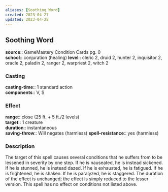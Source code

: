 ```yaml
---
aliases: [Soothing Word]
created: 2023-04-27
updated: 2023-04-28
---
```


## Soothing Word

**source**:: GameMastery Condition Cards pg. 0  
**school**:: conjuration (healing)
**level**:: cleric 2, druid 2, hunter 2, inquisitor 2, oracle 2, paladin 2, ranger 2, warpriest 2, witch 2

### Casting

**casting-time**:: 1 standard action  
**components**:: V, S

### Effect

**range**:: close (25 ft. + 5 ft./2 levels)  
**target**:: 1 creature  
**duration**:: instantaneous  
**saving-throw**:: Will negates (harmless)
**spell-resistance**:: yes (harmless)

### Description

The target of this spell causes several conditions that he suffers from to be lessened in severity by one step. If he is nauseated, he is instead sickened. If he is stunned, he is instead dazed. If he is exhausted, he is fatigued. If he is frightened, he is shaken. If he is paralyzed, he is staggered. The duration of the effect is unchanged; the effect is simply reduced to the lesser version. This spell has no effect on conditions not listed above.
